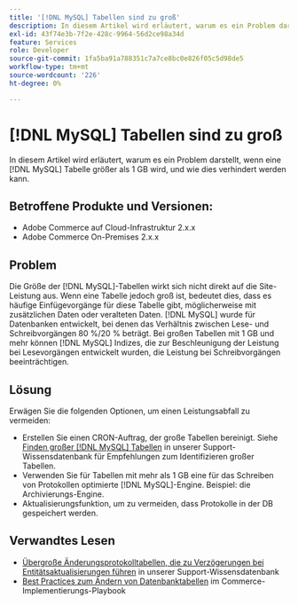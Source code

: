 ```yaml
---
title: '[!DNL MySQL] Tabellen sind zu groß'
description: In diesem Artikel wird erläutert, warum es ein Problem darstellt, wenn eine  [!DNL MySQL] -Tabelle größer als 1 GB wird, und wie dies verhindert werden kann.
exl-id: 43f74e3b-7f2e-428c-9964-56d2ce98a34d
feature: Services
role: Developer
source-git-commit: 1fa5ba91a788351c7a7ce8bc0e826f05c5d98de5
workflow-type: tm+mt
source-wordcount: '226'
ht-degree: 0%

---
```


# [!DNL MySQL] Tabellen sind zu groß

In diesem Artikel wird erläutert, warum es ein Problem darstellt, wenn eine [!DNL MySQL] Tabelle größer als 1 GB wird, und wie dies verhindert werden kann.

## Betroffene Produkte und Versionen:

* Adobe Commerce auf Cloud-Infrastruktur 2.x.x
* Adobe Commerce On-Premises 2.x.x

## Problem

Die Größe der [!DNL MySQL]-Tabellen wirkt sich nicht direkt auf die Site-Leistung aus. Wenn eine Tabelle jedoch groß ist, bedeutet dies, dass es häufige Einfügevorgänge für diese Tabelle gibt, möglicherweise mit zusätzlichen Daten oder veralteten Daten. [!DNL MySQL] wurde für Datenbanken entwickelt, bei denen das Verhältnis zwischen Lese- und Schreibvorgängen 80 %/20 % beträgt.  Bei großen Tabellen mit 1 GB und mehr können [!DNL MySQL] Indizes, die zur Beschleunigung der Leistung bei Lesevorgängen entwickelt wurden, die Leistung bei Schreibvorgängen beeinträchtigen.

## Lösung

Erwägen Sie die folgenden Optionen, um einen Leistungsabfall zu vermeiden:

* Erstellen Sie einen CRON-Auftrag, der große Tabellen bereinigt. Siehe [Finden großer  [!DNL MySQL] Tabellen](/help/how-to/general/find-large-mysql-tables.md) in unserer Support-Wissensdatenbank für Empfehlungen zum Identifizieren großer Tabellen.
* Verwenden Sie für Tabellen mit mehr als 1 GB eine für das Schreiben von Protokollen optimierte [!DNL MySQL]-Engine. Beispiel: die Archivierungs-Engine.
* Aktualisierungsfunktion, um zu vermeiden, dass Protokolle in der DB gespeichert werden.

## Verwandtes Lesen

* [Übergroße Änderungsprotokolltabellen, die zu Verzögerungen bei Entitätsaktualisierungen führen](https://experienceleague.adobe.com/en/docs/commerce-knowledge-base/kb/troubleshooting/database/changes-in-the-database-are-not-reflected-on-the-storefront) in unserer Support-Wissensdatenbank
* [Best Practices zum Ändern von Datenbanktabellen](https://experienceleague.adobe.com/en/docs/commerce-operations/implementation-playbook/best-practices/development/modifying-core-and-third-party-tables#why-adobe-recommends-avoiding-modifications) im Commerce-Implementierungs-Playbook
